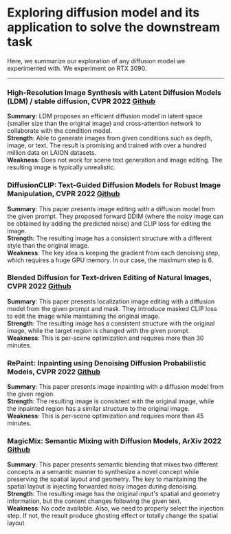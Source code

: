 # Exploring diffusion model and its application to solve the downstream task
Here, we summarize our exploration of any diffusion model we experimented with. We experiment on RTX 3090. 

---

### High-Resolution Image Synthesis with Latent Diffusion Models (LDM) / stable diffusion, CVPR 2022 [Github](https://github.com/CompVis/latent-diffusion)
**Summary**: LDM proposes an efficient diffusion model in latent space (smaller size than the original image) and cross-attention network to collaborate with the condition model.\
**Strength**: Able to generate images from given conditions such as depth, image, or text. The result is promising and trained with over a hundred million data on LAION datasets. \
**Weakness**:  Does not work for scene text generation and image editing. The resulting image is typically unrealistic. 

### DiffusionCLIP: Text-Guided Diffusion Models for Robust Image Manipulation, CVPR 2022 [Github](https://github.com/gwang-kim/DiffusionCLIP)
**Summary**: This paper presents image editing with a diffusion model from the given prompt. They proposed forward DDIM (where the noisy image can be obtained by adding the predicted noise) and CLIP loss for editing the image.\
**Strength**: The resulting image has a consistent structure with a different style than the original image. \
**Weakness**: The key idea is keeping the gradient from each denoising step, which requires a huge GPU memory. In our case, the maximum step is 6. 

### Blended Diffusion for Text-driven Editing of Natural Images, CVPR 2022 [Github](https://github.com/omriav/blended-diffusion)
**Summary**: This paper presents localization image editing with a diffusion model from the given prompt and mask. They introduce masked CLIP loss to edit the image while maintaining the original image.\
**Strength**: The resulting image has a consistent structure with the original image, while the target region is changed with the given prompt. \
**Weakness**: This is per-scene optimization and requires more than 30 minutes.  

### RePaint: Inpainting using Denoising Diffusion Probabilistic Models, CVPR 2022 [Github](https://github.com/andreas128/RePaint)
**Summary**: This paper presents image inpainting with a diffusion model from the given region.\
**Strength**: The resulting image is consistent with the original image, while the inpainted region has a similar structure to the original image. \
**Weakness**: This is per-scene optimization and requires more than 45 minutes.  

### MagicMix: Semantic Mixing with Diffusion Models, ArXiv 2022 [Github](https://magicmix.github.io/)
**Summary**: This paper presents semantic blending that mixes two different concepts in a semantic manner to synthesize a novel concept while preserving the spatial layout and geometry. The key to maintaining the spatial layout is injecting forwarded noisy images during denoising. \
**Strength**: The resulting image has the original input's spatial and geometry information, but the content changes following the given text. \
**Weakness**: No code available. Also, we need to properly select the injection step. If not, the result produce ghosting effect or totally change the spatial layout





